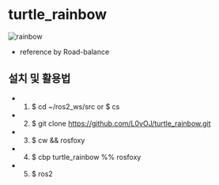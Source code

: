 # turtle_rainbow
![rainbow](https://user-images.githubusercontent.com/60960373/179168646-603caa10-c6d8-4ad3-b284-70429b08b096.PNG)

* reference by Road-balance

## 설치 및 활용법
* 1. $ cd ~/ros2_ws/src or $ cs
* 2. $ git clone https://github.com/L0vOJ/turtle_rainbow.git
* 3. $ cw && rosfoxy
* 4. $ cbp turtle_rainbow %% rosfoxy
* 5. $ ros2
